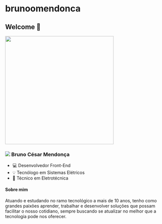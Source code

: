 # brunoomendonca

## Welcome :speech_balloon: 



<img width="350px" src="https://camo.githubusercontent.com/dfb42ac5b1b8a20d93b0dff4aca172a0c31d0c0ed79ee6881d4879c2f4080f99/68747470733a2f2f7468756d62732e6766796361742e636f6d2f466c61776c6573734661696e7442756c6c2e77656270" />


###  [<img src="https://img.icons8.com/color/30/000000/linkedin.png">](https://www.linkedin.com/in/brunopmendonca/) Bruno César Mendonça
- 💻 Desenvolvedor Front-End
- :bulb: Tecnólogo em Sistemas Elétricos
- 🗼 Técnico em Eletrotécnica 


#### Sobre mim

Atuando e estudando no ramo tecnológico a mais de 10 anos, tenho como grandes paixões aprender, trabalhar e desenvolver soluções que possam facilitar o nosso cotidiano, sempre buscando se atualizar no melhor que a tecnologia pode nos oferecer.
